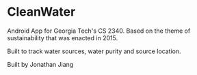 # CleanWater
Android App for Georgia Tech's CS 2340.
Based on the theme of sustainability that was enacted in 2015.

Built to track water sources, water purity and source location.

Built by Jonathan Jiang
